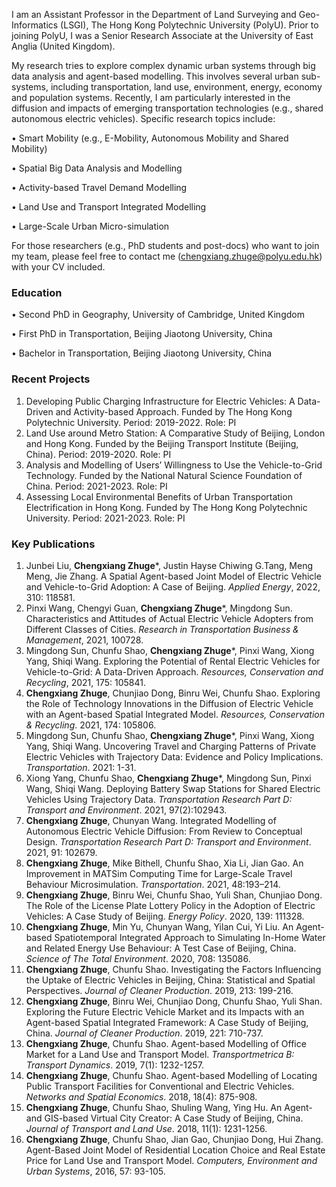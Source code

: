 
I am an Assistant Professor in the Department of Land Surveying and Geo-Informatics (LSGI), The Hong Kong Polytechnic University (PolyU). Prior to joining PolyU, I was a Senior Research Associate at the University of East Anglia (United Kingdom).

My research tries to explore complex dynamic urban systems through big data analysis and agent-based modelling. This involves several urban sub-systems, including transportation, land use, environment, energy, economy and population systems. Recently, I am particularly interested in the diffusion and impacts of emerging transportation technologies (e.g., shared autonomous electric vehicles). Specific research topics include: 

•	Smart Mobility (e.g., E-Mobility, Autonomous Mobility and Shared Mobility) 

•	Spatial Big Data Analysis and Modelling

•	Activity-based Travel Demand Modelling

•	Land Use and Transport Integrated Modelling

•	Large-Scale Urban Micro-simulation 

For those researchers (e.g., PhD students and post-docs) who want to join my team, please feel free to contact me (chengxiang.zhuge@polyu.edu.hk) with your CV included. 


### Education
•	Second PhD in Geography, University of Cambridge, United Kingdom

•	First PhD in Transportation, Beijing Jiaotong University, China

•	Bachelor in Transportation, Beijing Jiaotong University, China


### Recent Projects
1.	Developing Public Charging Infrastructure for Electric Vehicles: A Data-Driven and Activity-based Approach. Funded by The Hong Kong Polytechnic University. Period: 2019-2022. Role: PI
2.	Land Use around Metro Station: A Comparative Study of Beijing, London and Hong Kong. Funded by the Beijing Transport Institute (Beijing, China). Period: 2019-2020. Role: PI
3.	Analysis and Modelling of Users’ Willingness to Use the Vehicle-to-Grid Technology. Funded by the National Natural Science Foundation of China. Period: 2021-2023. Role: PI
4.	Assessing Local Environmental Benefits of Urban Transportation Electrification in Hong Kong. Funded by The Hong Kong Polytechnic University. Period: 2021-2023. Role: PI



### Key Publications
1.	Junbei Liu, **Chengxiang Zhuge***, Justin Hayse Chiwing G.Tang, Meng Meng, Jie Zhang. A Spatial Agent-based Joint Model of Electric Vehicle and Vehicle-to-Grid Adoption: A Case of Beijing. _Applied Energy_, 2022, 310: 118581.
2.	Pinxi Wang, Chengyi Guan, **Chengxiang Zhuge***, Mingdong Sun. Characteristics and Attitudes of Actual Electric Vehicle Adopters from Different Classes of Cities. _Research in Transportation Business & Management_, 2021, 100728.
3.	Mingdong Sun, Chunfu Shao, **Chengxiang Zhuge***, Pinxi Wang, Xiong Yang, Shiqi Wang. Exploring the Potential of Rental Electric Vehicles for Vehicle-to-Grid: A Data-Driven Approach. _Resources, Conservation and Recycling_, 2021, 175: 105841.
4.	**Chengxiang Zhuge**, Chunjiao Dong, Binru Wei, Chunfu Shao. Exploring the Role of Technology Innovations in the Diffusion of Electric Vehicle with an Agent-based Spatial Integrated Model. _Resources, Conservation & Recycling_. 2021, 174: 105806.
5.	Mingdong Sun, Chunfu Shao, **Chengxiang Zhuge***, Pinxi Wang, Xiong Yang, Shiqi Wang. Uncovering Travel and Charging Patterns of Private Electric Vehicles with Trajectory Data: Evidence and Policy Implications. _Transportation_. 2021: 1-31.
6.	Xiong Yang, Chunfu Shao, **Chengxiang Zhuge***, Mingdong Sun, Pinxi Wang, Shiqi Wang. Deploying Battery Swap Stations for Shared Electric Vehicles Using Trajectory Data. _Transportation Research Part D: Transport and Environment_. 2021, 97(2):102943. 
7.	**Chengxiang Zhuge**, Chunyan Wang. Integrated Modelling of Autonomous Electric Vehicle Diffusion: From Review to Conceptual Design. _Transportation Research Part D: Transport and Environment_. 2021, 91: 102679.
8.	**Chengxiang Zhuge**, Mike Bithell, Chunfu Shao, Xia Li, Jian Gao. An Improvement in MATSim Computing Time for Large-Scale Travel Behaviour Microsimulation. _Transportation_. 2021, 48:193–214.
9.	**Chengxiang Zhuge**, Binru Wei, Chunfu Shao, Yuli Shan, Chunjiao Dong. The Role of the License Plate Lottery Policy in the Adoption of Electric Vehicles: A Case Study of Beijing. _Energy Policy_. 2020, 139: 111328.
10.	**Chengxiang Zhuge**, Min Yu, Chunyan Wang, Yilan Cui, Yi Liu. An Agent-based Spatiotemporal Integrated Approach to Simulating In-Home Water and Related Energy Use Behaviour: A Test Case of Beijing, China. _Science of The Total Environment_. 2020, 708: 135086. 
11.	**Chengxiang Zhuge**, Chunfu Shao. Investigating the Factors Influencing the Uptake of Electric Vehicles in Beijing, China: Statistical and Spatial Perspectives. _Journal of Cleaner Production_. 2019, 213: 199-216. 
12.	**Chengxiang Zhuge**, Binru Wei, Chunjiao Dong, Chunfu Shao, Yuli Shan. Exploring the Future Electric Vehicle Market and its Impacts with an Agent-based Spatial Integrated Framework: A Case Study of Beijing, China. _Journal of Cleaner Production_. 2019, 221: 710-737. 
13.	**Chengxiang Zhuge**, Chunfu Shao. Agent-based Modelling of Office Market for a Land Use and Transport Model. _Transportmetrica B: Transport Dynamics_. 2019, 7(1): 1232-1257. 
14.	**Chengxiang Zhuge**, Chunfu Shao. Agent-based Modelling of Locating Public Transport Facilities for Conventional and Electric Vehicles. _Networks and Spatial Economics_. 2018, 18(4): 875-908. 
15.	**Chengxiang Zhuge**, Chunfu Shao, Shuling Wang, Ying Hu. An Agent- and GIS-based Virtual City Creator: A Case Study of Beijing, China. _Journal of Transport and Land Use_. 2018, 11(1): 1231-1256. 
16.	**Chengxiang Zhuge**, Chunfu Shao, Jian Gao, Chunjiao Dong, Hui Zhang. Agent-Based Joint Model of Residential Location Choice and Real Estate Price for Land Use and Transport Model. _Computers, Environment and Urban Systems_, 2016, 57: 93-105. 
 

 

 







